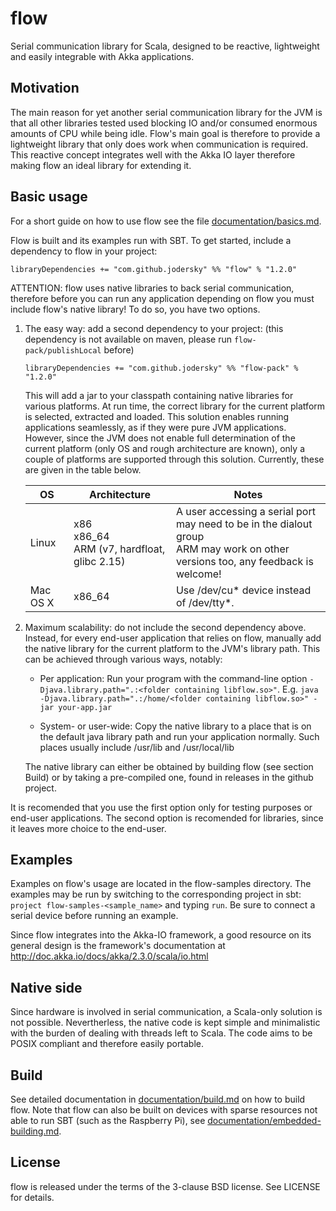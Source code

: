 # flow
Serial communication library for Scala, designed to be reactive, lightweight and easily integrable with Akka applications.

## Motivation
The main reason for yet another serial communication library for the JVM is that all other libraries tested used blocking IO and/or consumed enormous amounts of CPU while being idle. Flow's main goal is therefore to provide a lightweight library that only does work when communication is required. This reactive concept integrates well with the Akka IO layer therefore making flow an ideal library for extending it.

## Basic usage
For a short guide on how to use flow see the file [documentation/basics.md](documentation/basics.md).

Flow is built and its examples run with SBT. To get started, include a dependency to flow in your project:

    libraryDependencies += "com.github.jodersky" %% "flow" % "1.2.0"

ATTENTION: flow uses native libraries to back serial communication, therefore before you can run any application depending on flow you must include flow's native library! To do so, you have two options.

1.  The easy way: add a second dependency to your project: (this dependency is not available on maven, please run ```flow-pack/publishLocal``` before)
        
        libraryDependencies += "com.github.jodersky" %% "flow-pack" % "1.2.0"
        
    This will add a jar to your classpath containing native libraries for various platforms. At run time, the correct library for the current platform is selected, extracted and loaded. This solution enables running applications seamlessly, as if they were pure JVM applications. However, since the JVM does not enable full determination of the current platform (only OS and rough architecture are known), only a couple of platforms are supported through this solution. Currently, these are given in the table below.

    | OS                | Architecture         | Notes                                                                  |
    |-------------------|----------------------|------------------------------------------------------------------------|
    | Linux | x86<br>x86_64<br>ARM (v7, hardfloat, glibc 2.15) | A user accessing a serial port may need to be in the dialout group <br> ARM may work on other versions too, any feedback is welcome!<br>|
    | Mac OS X | x86_64               | Use /dev/cu* device instead of /dev/tty*.                              |


2.  Maximum scalability: do not include the second dependency above. Instead, for every end-user application that relies on flow, manually add the native library for the current platform to the JVM's library path. This can be achieved through various ways, notably:
    - Per application:
      Run your program with the command-line option ```-Djava.library.path=".:<folder containing libflow.so>"```. E.g. ```java -Djava.library.path=".:/home/<folder containing libflow.so>" -jar your-app.jar```

    - System- or user-wide:
      Copy the native library to a place that is on the default java library path and run your application normally. Such places usually include /usr/lib and /usr/local/lib

    The native library can either be obtained by building flow (see section Build) or by taking a pre-compiled one, found in releases in the github project.

It is recomended that you use the first option only for testing purposes or end-user applications. The second option is recomended for libraries, since it leaves more choice to the end-user.

## Examples
Examples on flow's usage are located in the flow-samples directory. The examples may be run by switching to the corresponding project in sbt: `project flow-samples-<sample_name>` and typing `run`. Be sure to connect a serial device before running an example.

Since flow integrates into the Akka-IO framework, a good resource on its general design is the framework's documentation at http://doc.akka.io/docs/akka/2.3.0/scala/io.html

## Native side
Since hardware is involved in serial communication, a Scala-only solution is not possible. Nevertherless, the native code is kept simple and minimalistic with the burden of dealing with threads left to Scala. The code aims to be POSIX compliant and therefore easily portable.

## Build
See detailed documentation in [documentation/build.md](documentation/building.md) on how to build flow. Note that flow can also be built on devices with sparse resources not able to run SBT (such as the Raspberry Pi), see [documentation/embedded-building.md](documentation/embedded-building.md).

## License
flow is released under the terms of the 3-clause BSD license. See LICENSE for details.
